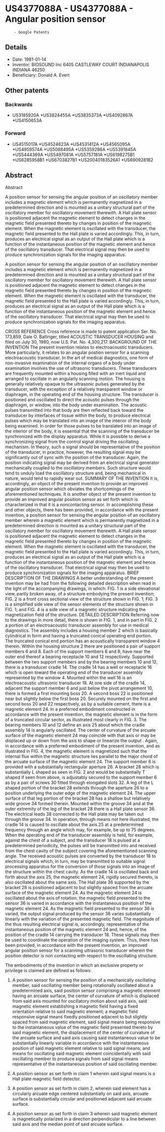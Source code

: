 # US4377088A - US4377088A - Angular position sensor 
        - Google Patents

## Details

* Date: 1981-01-14
* Inventor: BIOSOUND Inc 6405 CASTLEWAY COURT INDIANAPOLIS INDIANA 46250
* Beneficiary: Donald A. Evert
## Other patents

### Backwards
 * US3185920A
 *US3824455A
 *US3835373A
 *US4092867A
 *US4150653A
### Forward
 * US4515017A
 *US4524623A
 *US4531412A
 *US4565095A
 *US4959574A
 *US5088495A
 *US5359286A
 *US5391845A
 *US5444369A
 *US5497081A
 *US5757181A
 *US6198275B1
 *US6285958B1
 *US6703827B1
 *US20040183526A1
 *US6909281B2
## Abstract

Abstract

A position sensor for sensing the angular position of an oscillatory member includes a magnetic element which is permanently magnetized in a predetermined direction and is mounted as a unitary structural part of the oscillatory member for oscillatory movement therewith. A Hall plate sensor is positioned adjacent the magnetic element to detect changes in the magnetic field presented thereto by changes in position of the magnetic element. When the magnetic element is oscillated with the transducer, the magnetic field presented to the Hall plate is varied accordingly. This, in turn, produces an electrical signal as an output of the Hall plate which is a function of the instantaneous position of the magnetic element and hence of the oscillatory transducer. That electrical signal may then be used to produce synchronization signals for the imaging apparatus.



A position sensor for sensing the angular position of an oscillatory member includes a magnetic element which is permanently magnetized in a predetermined direction and is mounted as a unitary structural part of the oscillatory member for oscillatory movement therewith. A Hall plate sensor is positioned adjacent the magnetic element to detect changes in the magnetic field presented thereto by changes in position of the magnetic element. When the magnetic element is oscillated with the transducer, the magnetic field presented to the Hall plate is varied accordingly. This, in turn, produces an electrical signal as an output of the Hall plate which is a function of the instantaneous position of the magnetic element and hence of the oscillatory transducer. That electrical signal may then be used to produce synchronization signals for the imaging apparatus.

CROSS REFERENCE
Cross reference is made to patent application Ser. No. 173,859, Dale O. Ballinger, titled ACOUSTIC TRANSDUCER HOUSING and filed on July 30, 1980, now U.S. Pat. No. 4,300,217.
BACKGROUND OF THE INVENTION
The present invention relates to electroacoustic transducers. More particularly, it relates to an angular postion sensor for a scanning electroacoustic transducer.
In the art of medical diagnostics, one form of non-invasive examination of the internal organs of a body under examination involves the use of ultrasonic transducers. These transducers are frequently mounted within a housing filled with an inert liquid and arranged to oscillate in an angularly scanning motion. The housing is generally relatively opaque to the ultrasonic pulses generated by the transducer, with the exception of a relatively transparent window or diaphragm, in the operating end of the housing structure. The transducer is positioned and oscillated to direct the acoustic pulses through the diaphragm, or window, into the body under examination. The acoustic pulses transmitted into that body are then reflected back toward the transducer by interfaces of tissue within the body, to produce electrical pulses which may be translated into an image of the interior of the body being examined.
In order for those pulses to be translated into an image of the interior of the body, it is essential that the scanning of the transducer be synchronized with the display apparatus. While it is possible to derive a synchronizing signal from the control signal driving the oscillating mechanism. In theory, such a signal should be representative of the position of the transducer, in practice, however, the resulting signal may be significantly out of sync with the position of the transducer. Again, the position indicating signal may be derived from an electrical signal generator mechanically coupled to the oscillatory members. Such structure would tend to unduly load the oscillatory structure and, being mechanical in nature, would tend to rapidly wear out.
SUMMARY OF THE INVENTION
It is, accordingly, an object of the present invention to provide an improved angular position sensor which obviates the shortcomings of the aforementioned techniques.
It is another object of the present invention to provide an improved angular position sensor as set forth which is characterized in that it is a noncontacting sensor.
In accomplishing these and other objects, there has been provided, in accordance with the present invention, a position sensor for sensing the angular position of an oscillatory member wherein a magnetic element which is permanently magnetized in a predetermined direction is mounted as a unitary structural part of the oscillatory member for oscillatory movement therewith. A Hall plate sensor is positioned adjacent the magnetic element to detect changes in the magnetic field presented thereto by changes in position of the magnetic element. When the magnetic element is oscillated with the transducer, the magnetic field presented to the Hall plate is varied accordingly. This, in turn, produces an electrical signal as an output of the Hall plate which is a function of the instantaneous position of the magnetic element and hence of the oscillatory transducer. That electrical signal may then be used to produce synchronization signals for the imaging apparatus.
BRIEF DESCRIPTION OF THE DRAWINGS
A better understanding of the present invention may be had from the following detailed description when read in the light of the accompanying drawings, in which:
FIG. 1 is a side elevational view, partly broken away, of a structure embodying the present invention;
FIG. 2 is a front cross sectional view of the structure shown in FIG. 1;
FIG. 3 is a simplified side view of the sensor elements of the structure shown in FIG. 1; and
FIG. 4 is a side view of a magnetic structure indicating the magnetization field of the structure.
DETAILED DESCRIPTION
Referring now to the drawings in more detail, there is shown in FIG. 1, and in part in FIG. 2 a portion of an electroacoustic transducer assembly for use in medical diagnostics. The assembly includes a housing member 2 which is basically cylindrical in form and having a truncated conical operating end portion. The truncated conical end portion has an acoustically transparent window 4 therein. Within the housing structure 2 there are positioned a pair of support members 6 and 8. Each of the support members 6 and 8, have near the outer end thereof a bearing receptacle 10 and 12 respectively. Supported between the two support members and by the bearing members 10 and 12, there is a transducer cradle 14. The cradle 14 has a well or receptacle 16 which is open toward the operating end of the transducer assembly represented by the window 4. Mounted within the well 16 is an electroacoustic ultrasonic transducer 18.
At one side of the cradle 14, adjacent the support member 6 and just below the pivot arrangement 10, there is formed a first mounting boss 20. A second boss 22 is positioned near but slightly below the first boss 20. Securely mounted on the first and second boss 20 and 22 respectively, as by a suitable cement, there is a magnetic element 24. In a preferred embodiment constructed in accordance with the present invention, the magnetic element is in the form of a truncated circular sector, as illustrated most clearly in FIG. 3. The bearing members 10 and 12 define an axis 25 about which the cradle assembly 14 is angularly oscillated. The center of curvature of the arcuate surface of the magnetic element 24 may coincide with that axis or may be displaced up or down from the axis to shape or linearize the output . Again, in accordance with a preferred embodiment of the present invention, and as illustrated in FIG. 4, the magnetic element is magnetized such that the internal flux within the magnetic structure lies parallel to the major chord of the arcuate surface of the magnetic element 24.
The support member 6 is provided with a substantially rectangular aperture 26. A bracket 28 which is substantially L shaped as seen in FIG. 2 and would be substantially T shaped if seen from above, is adjustably secured to the support member 6 as by a pair of screws 30 fitted through elongated slots 32. A leg of the L shaped portion of the bracket 28 extends through the aperture 26 to a position underlying the outer edge of the magnetic element 24. The upper surface of that leg portion of the bracket 28 has a shallow but relatively wide groove 34 formed therein. Mounted within the groove 34 and at the outer extremity of the leg of the bracket 28 there is a Hall plate sensor 36. The electrical leads 38 connected to the Hall plate may be taken out through the groove 34.
In operation, through means not here illustrated, the cradle 14 is caused to oscillate about the axis 25 at a predetermined frequency through an angle which may, for example, be up to 75 degrees. When the operating end of the transducer assembly is held, for example, against the chest of a subject, and the transducer 18 is pulsed at a predetermined periodicity, the pulses will be transmitted into and received from the chest cavity of the subject covering the aforementioned scanning angle. The received acoustic pulses are converted by the transducer 18 to electrical signals which, in turn, may be transmitted to suitable signal processing apparatus for the conversion of those signals into an image of the structure within the chest cavity. As the cradle 14 is oscillated back and forth about the axis 25, the magnetic element 24, rigidly secured thereto, is also oscillated about the same axis. The Hall plate 36 supported by the bracket 28 is positioned adjacent to but slightly spaced from the arcuate surface of the magnetic element 24. As the magnetic element 24 is oscillated about the axis of rotation, the magnetic field presented to the sensor 36 is varied in accordance with the instantaneous position of the magnetic element 24. As the magnetic field presented to the sensor 36 is varied, the output signal produced by the sensor 36 varies substantially linearly with the variation of the presented magnetic field. The magnitude of the thus resulting electrical signal is, accordingly, representative of the instantaneous position of the magnetic element 24 and, hence, of the position of the cradle 14 carrying the transducer 18. These signals may then be used to coordinate the operation of the imaging system.
Thus, there has been provided, in accordance with the present invention, an improved angular position sensor for a scanning ultrasonic transducer wherein the position detector is non contacting with respect to the oscillating structure.

The embodiments of the invention in which an exclusive property or privilege is claimed are defined as follows:
 
1. A position sensor for sensing the position of a mechanically oscillating member, said oscillating member being rotationally oscillated about a predetermined axis, said position sensor comprising:a magnetic element having an arcuate surface, the center of curvature of which is displaced from said axis mounted for oscillatory motion about said axis, said magnetic element establishing a magnetic field having a fixed orientation relative to said magnetic element; a magnetic field responsive signal means fixedly positioned adjacent to but slightly spaced from said magnetic element, said signal means being responsive to the instantaneous value of the magnetic field presented thereto by said magnetic element, the displacement of the center of curvature of the arcuate surface and said axis causing said instantaneous value to be substantially linearly variable in accordance with the instantaneous position of said magnetic element relative to said signal means; and means for oscillating said magnetic element coincidentally with said oscillating member to produce signals from said signal means representative of the instantaneous position of said oscillating member. 

  
2. A position sensor as set forth in claim 1 wherein said signal means is a Hall plate magnetic field detector.

  
3. A position sensor as set forth in claim 2, wherein said element has a circularly arcuate edge centered substantially on said axis, arcuate surface is substantially circular and positioned adjacent said arcuate surface.

  
4. A position sensor as set forth in claim 3 wherein said magnetic element is magnetically polarized in a direction perpendicular to a line between said axis and the median point of said arcuate surface.